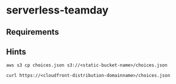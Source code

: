 # serverless-teamday

## Requirements



## Hints

`aws s3 cp choices.json s3://<static-bucket-name>/choices.json`

`curl https://<cloudfront-distribution-domainname>/choices.json`
